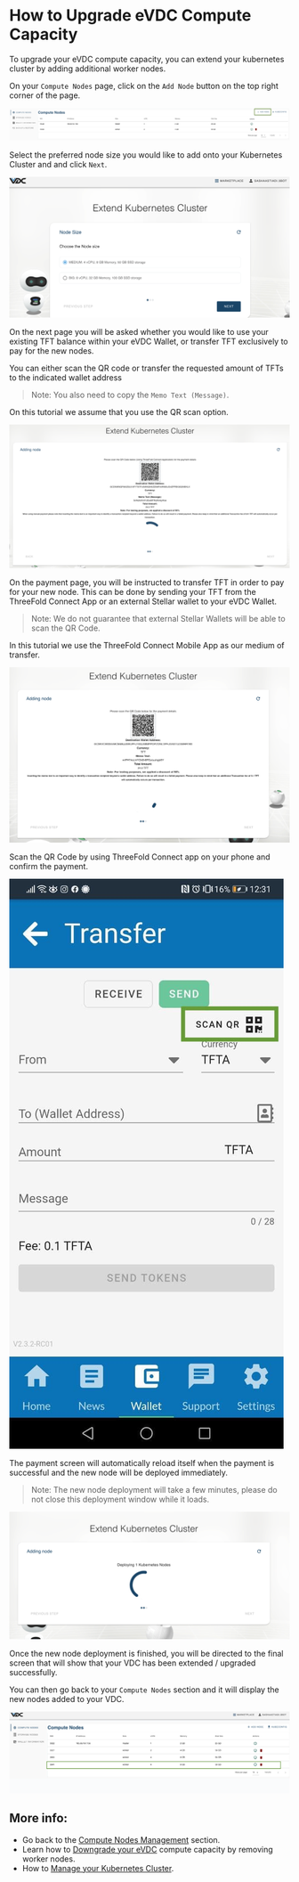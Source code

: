 # How to Upgrade eVDC Compute Capacity

To upgrade your eVDC compute capacity, you can extend your kubernetes cluster by adding additional worker nodes.

On your `Compute Nodes` page, click on the `Add Node` button on the top right corner of the page.

![](img/addnode.png)

Select the preferred node size you would like to add onto your Kubernetes Cluster and and click `Next`.

![](img/nodesize.png ':size=600')

On the next page you will be asked whether you would like to use your existing TFT balance within your eVDC Wallet, or transfer TFT exclusively to pay for the new nodes. 

You can either scan the QR code or transfer the requested amount of TFTs to the indicated wallet address 

> Note: You also need to copy the `Memo Text (Message)`. 

On this tutorial we assume that you use the QR scan option.

![](img/paymethod.png ':size=600') 

On the payment page, you will be instructed to transfer TFT in order to pay for your new node. This can be done by sending your TFT from the ThreeFold Connect App or an external Stellar wallet to your eVDC Wallet. 

> Note: We do not guarantee that external Stellar Wallets will be able to scan the QR Code.

In this tutorial we use the ThreeFold Connect Mobile App as our medium of transfer.

![](img/paynode.png ':size=600')

Scan the QR Code by using ThreeFold Connect app on your phone and confirm the payment. 

![](img/scanqr.jpeg ':size=400')

The payment screen will automatically reload itself when the payment is successful and the new node will be deployed immediately. 

> Note: The new node deployment will take a few minutes, please do not close this deployment window while it loads.

![](img/extendnodeprocess.png ':size=600')

Once the new node deployment is finished, you will be directed to the final screen that will show that your VDC has been extended / upgraded successfully. 

You can then go back to your `Compute Nodes` section and it will display the new nodes added to your VDC.

![](img/newnode.png)

## More info:

- Go back to the [Compute Nodes Management](evdc_compute) section.
- Learn how to [Downgrade your eVDC](evdc_downgrade) compute capacity by removing worker nodes.
- How to [Manage your Kubernetes Cluster](evdc_k8s).
